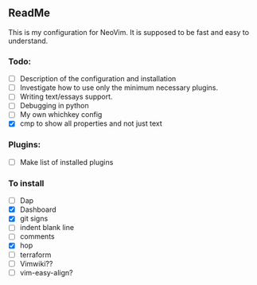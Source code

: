 ## ReadMe

This is my configuration for NeoVim. It is supposed to be fast and easy to understand.

### Todo:
- [ ] Description of the configuration and installation
- [ ] Investigate how to use only the minimum necessary plugins.
- [ ] Writing text/essays support.
- [ ] Debugging in python
- [ ] My own whichkey config
- [X] cmp to show all properties and not just text

### Plugins:
- [ ] Make list of installed plugins

### To install 
- [ ] Dap
- [x] Dashboard
- [x] git signs
- [ ] indent blank line
- [ ] comments
- [x] hop
- [ ] terraform
- [ ] Vimwiki??
- [ ] vim-easy-align?
